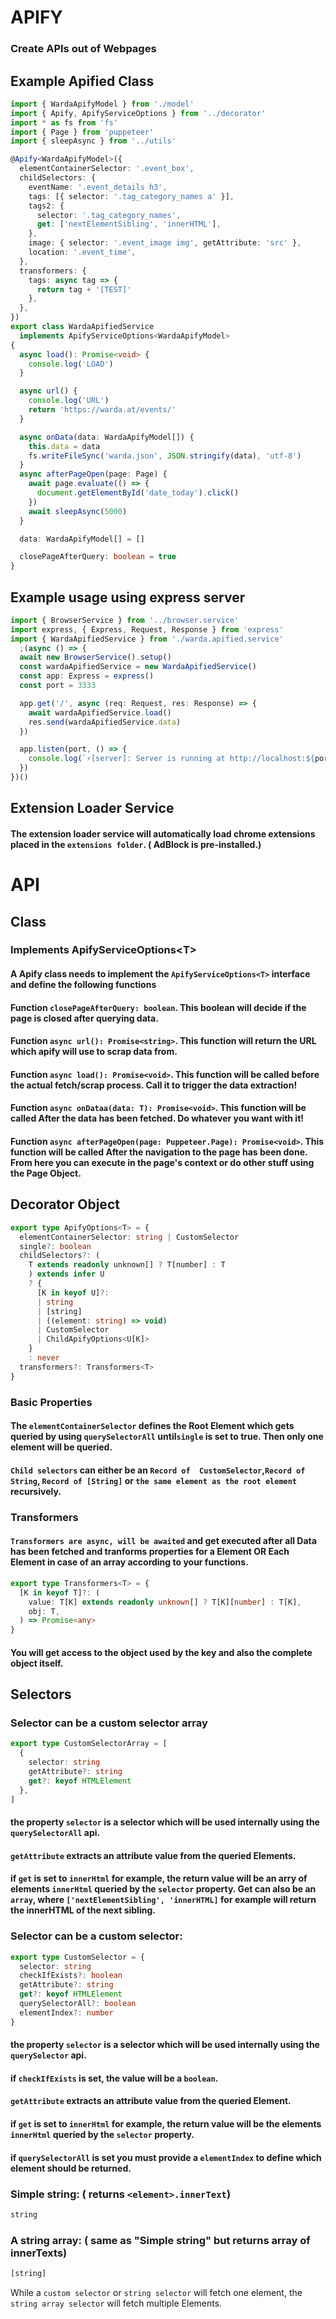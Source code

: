 # APIFY
### Create APIs out of Webpages


## Example Apified Class
```typescript
import { WardaApifyModel } from './model'
import { Apify, ApifyServiceOptions } from '../decorator'
import * as fs from 'fs'
import { Page } from 'puppeteer'
import { sleepAsync } from '../utils'

@Apify<WardaApifyModel>({
  elementContainerSelector: '.event_box',
  childSelectors: {
    eventName: '.event_details h3',
    tags: [{ selector: '.tag_category_names a' }],
    tags2: {
      selector: '.tag_category_names',
      get: ['nextElementSibling', 'innerHTML'],
    },
    image: { selector: '.event_image img', getAttribute: 'src' },
    location: '.event_time',
  },
  transformers: {
    tags: async tag => {
      return tag + '[TEST]'
    },
  },
})
export class WardaApifiedService
  implements ApifyServiceOptions<WardaApifyModel>
{
  async load(): Promise<void> {
    console.log('LOAD')
  }

  async url() {
    console.log('URL')
    return 'https://warda.at/events/'
  }

  async onData(data: WardaApifyModel[]) {
    this.data = data
    fs.writeFileSync('warda.json', JSON.stringify(data), 'utf-8')
  }
  async afterPageOpen(page: Page) {
    await page.evaluate(() => {
      document.getElementById('date_today').click()
    })
    await sleepAsync(5000)
  }

  data: WardaApifyModel[] = []

  closePageAfterQuery: boolean = true
}

```

## Example usage using express server

```typescript
import { BrowserService } from '../browser.service'
import express, { Express, Request, Response } from 'express'
import { WardaApifiedService } from './warda.apified.service'
  ;(async () => {
  await new BrowserService().setup()
  const wardaApifiedService = new WardaApifiedService()
  const app: Express = express()
  const port = 3333

  app.get('/', async (req: Request, res: Response) => {
    await wardaApifiedService.load()
    res.send(wardaApifiedService.data)
  })

  app.listen(port, () => {
    console.log(`⚡️[server]: Server is running at http://localhost:${port}`)
  })
})()

```
## Extension Loader Service
#### The extension loader service will automatically load chrome extensions placed in the ``extensions folder``. ( AdBlock is pre-installed.)

# API

## Class
### Implements ApifyServiceOptions\<T>
#### A Apify class needs to implement the ```ApifyServiceOptions<T>``` interface and define the following functions
#### Function ```closePageAfterQuery: boolean```. This boolean will decide if the page is closed after querying data.
#### Function ```async url(): Promise<string>```. This function will return the URL which apify will use to scrap data from.
#### Function ```async load(): Promise<void>```. This function will be called before the actual fetch/scrap process. Call it to trigger the data extraction!
#### Function ```async onDataa(data: T): Promise<void>```. This function will be called After the data has been fetched. Do whatever you want with it!
#### Function ```async afterPageOpen(page: Puppeteer.Page): Promise<void>```. This function will be called After the navigation to the page has been done. From here you can execute in the page's context or do other stuff using the Page Object.
## Decorator Object
```typescript
export type ApifyOptions<T> = {
  elementContainerSelector: string | CustomSelector
  single?: boolean
  childSelectors?: (
    T extends readonly unknown[] ? T[number] : T
    ) extends infer U
    ? {
      [K in keyof U]?:
      | string
      | [string]
      | ((element: string) => void)
      | CustomSelector
      | ChildApifyOptions<U[K]>
    }
    : never
  transformers?: Transformers<T>
}
```
### Basic Properties
#### The ```elementContainerSelector``` defines the Root Element which gets queried by using ```querySelectorAll``` until```single``` is set to true. Then only one element will be queried.
#### ```Child selectors``` can either be an ```Record of  CustomSelector```,```Record of String```, ```Record of [String]``` or ```the same element as the root element``` recursively.

### Transformers
#### ```Transformers are async, will be awaited``` and get executed after all Data has been fetched and tranforms properties for a Element OR Each Element in case of an array according to your functions. 

```typescript
export type Transformers<T> = {
  [K in keyof T]?: (
    value: T[K] extends readonly unknown[] ? T[K][number] : T[K],
    obj: T,
  ) => Promise<any>
}
```
#### You will get access to the object used by the key and also the complete object itself.


## Selectors

### Selector can be a custom selector array
```typescript
export type CustomSelectorArray = [
  {
    selector: string
    getAttribute?: string
    get?: keyof HTMLElement
  },
]
```
#### the property ```selector``` is a selector which will be used internally using the ```querySelectorAll``` api.
#### ```getAttribute``` extracts an attribute value from the queried Elements.
#### if ```get``` is set to ```innerHtml``` for example, the return value will be an arry of elements ```innerHtml``` queried by the ```selector``` property. Get can also be an ``array``, where ```['nextElementSibling', 'innerHTML]``` for example will return the innerHTML of the next sibling.

### Selector can be a custom selector:

```typescript
export type CustomSelector = {
  selector: string
  checkIfExists?: boolean
  getAttribute?: string
  get?: keyof HTMLElement
  querySelectorAll?: boolean
  elementIndex?: number
}
```
#### the property ```selector``` is a selector which will be used internally using the ```querySelector``` api.
#### if ```checkIfExists``` is set, the value will be a ```boolean```.
#### ```getAttribute``` extracts an attribute value from the queried Element.
#### if ```get``` is set to ```innerHtml``` for example, the return value will be the elements ```innerHtml``` queried by the ```selector``` property.
#### if ```querySelectorAll``` is set you must provide a ```elementIndex``` to define which element should be returned.
###
### Simple string: ( returns  ```<element>.innerText```)
```typescript
string
```
### A string array: ( same as "Simple string" but returns array of innerTexts)
```typescript
[string]
```

While a ```custom selector``` or ```string selector``` will fetch one element, the ```string array selector``` will fetch multiple Elements.
